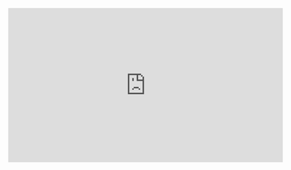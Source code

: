 <div>
<iframe width="560" height="315" src="https://www.youtube.com/embed/SVWkJBwAm4w" frameborder="0" allow="accelerometer; autoplay; clipboard-write; encrypted-media; gyroscope; picture-in-picture" allowfullscreen>
</iframe>
</div>